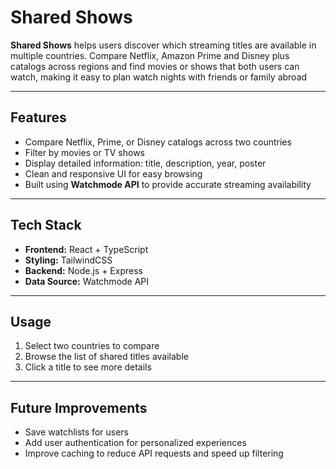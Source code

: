 # Shared Shows

**Shared Shows** helps users discover which streaming titles are available in multiple countries. Compare Netflix, Amazon Prime and Disney plus catalogs across regions and find movies or shows that both users can watch, making it easy to plan watch nights with friends or family abroad

---

## Features

- Compare Netflix, Prime, or Disney catalogs across two countries
- Filter by movies or TV shows
- Display detailed information: title, description, year, poster
- Clean and responsive UI for easy browsing
- Built using **Watchmode API** to provide accurate streaming availability

---

## Tech Stack

- **Frontend:** React + TypeScript
- **Styling:** TailwindCSS
- **Backend:** Node.js + Express
- **Data Source:** Watchmode API

---

## Usage

1. Select two countries to compare
2. Browse the list of shared titles available
3. Click a title to see more details

---

## Future Improvements

- Save watchlists for users
- Add user authentication for personalized experiences
- Improve caching to reduce API requests and speed up filtering
